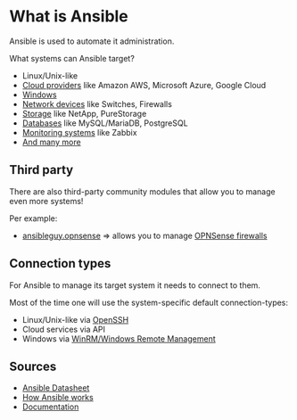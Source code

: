 # What is Ansible

Ansible is used to automate it administration.

What systems can Ansible target?

* Linux/Unix-like
* [Cloud providers](https://docs.ansible.com/ansible/2.8/modules/list_of_cloud_modules.html) like Amazon AWS, Microsoft Azure, Google Cloud
* [Windows](https://docs.ansible.com/ansible/2.8/modules/list_of_windows_modules.html)
* [Network devices](https://docs.ansible.com/ansible/2.8/modules/list_of_network_modules.html) like Switches, Firewalls
* [Storage](https://docs.ansible.com/ansible/2.8/modules/list_of_storage_modules.html) like NetApp, PureStorage
* [Databases](https://docs.ansible.com/ansible/2.8/modules/list_of_database_modules.html) like MySQL/MariaDB, PostgreSQL
* [Monitoring systems](https://docs.ansible.com/ansible/2.8/modules/list_of_monitoring_modules.html) like Zabbix
* [And many more](https://docs.ansible.com/ansible/2.8/modules/modules_by_category.html)

## Third party

There are also third-party community modules that allow you to manage even more systems!

Per example:

* [ansibleguy.opnsense](https://github.com/ansibleguy/collection_opnsense) => allows you to manage [OPNSense firewalls](https://opnsense.org/)

## Connection types

For Ansible to manage its target system it needs to connect to them.

Most of the time one will use the system-specific default connection-types:

* Linux/Unix-like via [OpenSSH](https://docs.ansible.com/ansible/latest/inventory_guide/connection_details.html)
* Cloud services via API
* Windows via [WinRM/Windows Remote Management](https://docs.ansible.com/ansible/latest/os_guide/windows_winrm.html)

## Sources

* [Ansible Datasheet](https://www.redhat.com/en/resources/ansible-automation-platform-datasheet)
* [How Ansible works](https://www.ansible.com/overview/how-ansible-works)
* [Documentation](https://docs.ansible.com/ansible/latest/index.html)
